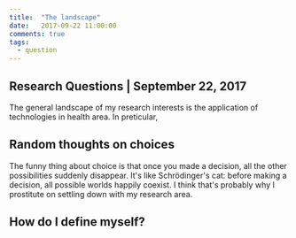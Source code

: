 ```yaml
---
title:  "The landscape"
date:   2017-09-22 11:00:00
comments: true
tags:
  - question
---
```

## Research Questions | September 22, 2017
The general landscape of my research interests is the application of technologies in health area. 
In preticular, 

## Random thoughts on choices
The funny thing about choice is that once you made a decision, all the other possibilities suddenly disappear. It's like Schrödinger's cat: before making a decision, all possible worlds happily coexist. I think that's probably why I prostitute on settling down with my research area. 

## How do I define myself?